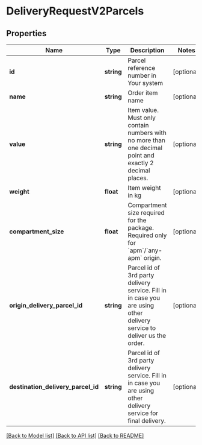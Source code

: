 # DeliveryRequestV2Parcels

## Properties
Name | Type | Description | Notes
------------ | ------------- | ------------- | -------------
**id** | **string** | Parcel reference number in Your system | [optional] 
**name** | **string** | Order item name | [optional] 
**value** | **string** | Item value. Must only contain numbers with no more than one decimal point and exactly 2 decimal places. | [optional] 
**weight** | **float** | Item weight in kg | [optional] 
**compartment_size** | **float** | Compartment size required for the package. Required only for &#x60;apm&#x60;/&#x60;any-apm&#x60; origin. | [optional] 
**origin_delivery_parcel_id** | **string** | Parcel id of 3rd party delivery service. Fill in in case you are using other delivery service to deliver us the order. | [optional] 
**destination_delivery_parcel_id** | **string** | Parcel id of 3rd party delivery service. Fill in in case you are using other delivery service for final delivery. | [optional] 

[[Back to Model list]](../../README.md#documentation-for-models) [[Back to API list]](../../README.md#documentation-for-api-endpoints) [[Back to README]](../../README.md)


